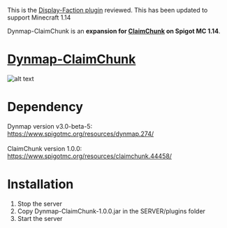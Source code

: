 This is the [Display-Faction plugin](http://dev.bukkit.org/bukkit-plugins/dynmap-factions/) reviewed. This has been updated to support Minecraft 1.14

Dynmap-ClaimChunk is an **expansion for [ClaimChunk](https://www.spigotmc.org/resources/claimchunk.44458/) on Spigot MC 1.14**.


# [Dynmap-ClaimChunk](https://www.spigotmc.org/resources/dynmap-claimchunk.71093/)
![alt text](https://proxy.spigotmc.org/dd00ca9287c6aad78ee39a3d36964fbcb6187b5a?url=https%3A%2F%2Fi.imgur.com%2FUdlvKQs.png)

# Dependency
Dynmap version v3.0-beta-5:<br/>
https://www.spigotmc.org/resources/dynmap.274/<br/><br/>
ClaimChunk version 1.0.0:<br/>
https://www.spigotmc.org/resources/claimchunk.44458/

# Installation
1. Stop the server
2. Copy Dynmap-ClaimChunk-1.0.0.jar in the SERVER/plugins folder
3. Start the server
